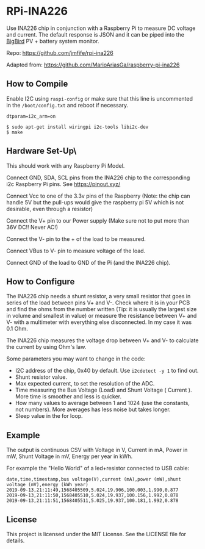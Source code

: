 # RPi-INA226

Use INA226 chip in conjunction with a Raspberry Pi to measure DC voltage and current.  The default response
is JSON and it can be piped into the [BigBird](https://github.com/jmfife/bigbird) PV + battery system monitor.

Repo: https://github.com/jmfife/rpi-ina226

Adapted from: https://github.com/MarioAriasGa/raspberry-pi-ina226

## How to Compile

Enable I2C using `raspi-config` or make sure that this line is uncommented in the `/boot/config.txt` and reboot if necessary.

```dtparam=i2c_arm=on```

```
$ sudo apt-get install wiringpi i2c-tools libi2c-dev
$ make
```

## Hardware Set-Up\

This should work with any Raspberry Pi Model.

Connect GND, SDA, SCL pins from the INA226 chip to the corresponding i2c Raspberry Pi pins. See https://pinout.xyz/

Connect Vcc to one of the 3.3v pins of the Raspberry (Note: the chip can handle 5V but the pull-ups would give the 
raspberry pi 5V which is not desirable, even through a resistor)

Connect the V+ pin to our Power supply (Make sure not to put more than 36V DC!! Never AC!)

Connect the V- pin to the + of the load to be measured.

Connect VBus to V- pin to measure voltage of the load.

Connect GND of the load to GND of the Pi (and the INA226 chip).

## How to Configure

The INA226 chip needs a shunt resistor, a very small resistor that goes in series of the load between 
pins V+ and V-. Check where it is in your PCB and find the ohms from the number written (Tip: it is usually 
the largest size in volume and smallest in value) or measure the resistance between V+ and V- with a multimeter 
with everything else disconnected. In my case it was 0.1 Ohm.

The INA226 chip measures the voltage drop between V+ and V- to calculate the current by using Ohm's law.

Some parameters you may want to change in the code:
* I2C address of the chip, 0x40 by default. Use `i2cdetect -y 1` to find out.
* Shunt resistor value.
* Max expected current, to set the resolution of the ADC.
* Time measuring the Bus Voltage (Load) and Shunt Voltage ( Current ). More time is smoother and less is quicker.
* How many values to average between 1 and 1024 (use the constants, not numbers). More averages has less noise but 
takes longer.
* Sleep value in the for loop.

## Example

The output is continuous CSV with Voltage in V, Current in mA, Power in mW, Shunt Voltage in mV, Energy per year in kWh.

For example the "Hello World" of a led+resistor connected to USB cable:

```
date,time,timestamp,bus voltage(V),current (mA),power (mW),shunt voltage (mV),energy (kWh year)
2019-09-13,21:11:49,1568405509,5.024,19.906,100.003,1.990,0.877
2019-09-13,21:11:50,1568405510,5.024,19.937,100.156,1.992,0.878
2019-09-13,21:11:51,1568405511,5.025,19.937,100.181,1.992,0.878
```

## License

This project is licensed under the MIT License. See the LICENSE file for details.